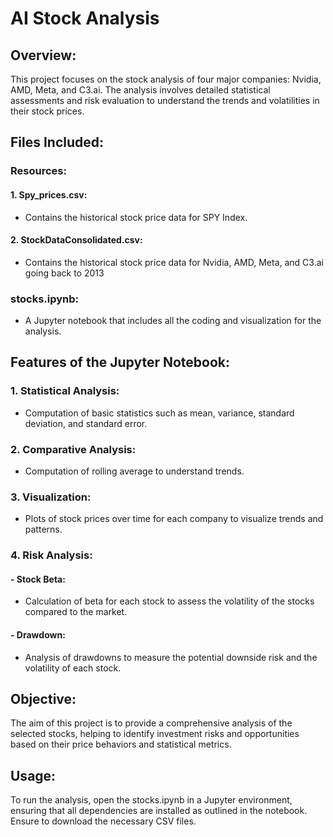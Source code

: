 # AI Stock Analysis

## Overview:
This project focuses on the stock analysis of four major companies: Nvidia, AMD, Meta, and C3.ai. The analysis involves detailed statistical assessments and risk evaluation to understand the trends and volatilities in their stock prices.

## Files Included:
### Resources:
#### 1. Spy_prices.csv: 
  - Contains the historical stock price data for SPY Index.
#### 2. StockDataConsolidated.csv: 
  - Contains the historical stock price data for Nvidia, AMD, Meta, and C3.ai going back to 2013
### stocks.ipynb: 
  - A Jupyter notebook that includes all the coding and visualization for the analysis.

## Features of the Jupyter Notebook:

### 1. Statistical Analysis: 
- Computation of basic statistics such as mean, variance, standard deviation,  and standard  error.
### 2. Comparative Analysis: 
- Computation of rolling average to understand trends.
### 3. Visualization: 
- Plots of stock prices over time for each company to visualize trends and patterns.
### 4. Risk Analysis:
#### - Stock Beta: 
  - Calculation of beta for each stock to assess the volatility of the stocks compared to the market.
#### - Drawdown: 
  - Analysis of drawdowns to measure the potential downside risk and the volatility of each stock.

## Objective:
The aim of this project is to provide a comprehensive analysis of the selected stocks, helping to identify investment risks and opportunities based on their price behaviors and statistical metrics.

## Usage:
To run the analysis, open the stocks.ipynb in a Jupyter environment, ensuring that all dependencies are installed as outlined in the notebook. Ensure to download the necessary CSV files.
